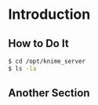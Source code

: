 Introduction
============

How to Do It
-------------
```bash
$ cd /opt/knime_server
$ ls -la
```

Another Section
----------------
